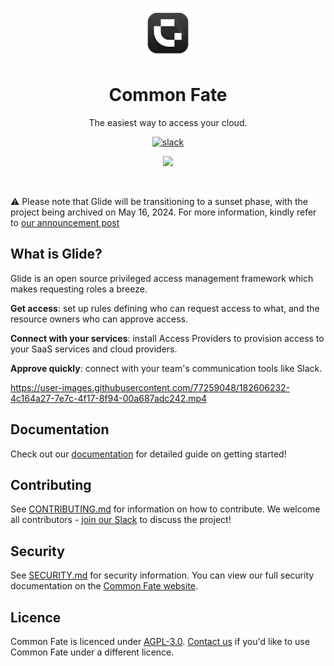 <p align="center"><img src="./docs/img/logo.svg" height="80" /></p>

<h1 align="center">Common Fate</h1>
<p align="center">The easiest way to access your cloud.</p>

<p align="center">
<a align="center"  href="https://join.slack.com/t/commonfatecommunity/shared_invite/zt-q4m96ypu-_gYlRWD3k5rIsaSsqP7QMg"><img src="https://img.shields.io/badge/slack-commonfate-1F72FE.svg?logo=slack" alt="slack" /></a>
</p>

<p align="center">
    <a href="https://docs.commonfate.io/granted-approvals/introduction" alt="visit the Common Fate documentation website">
        <img src="./docs/img/approvals-1.png">
    </a>
</p>

<br/>

⚠️ Please note that Glide will be transitioning to a sunset phase, with the project being archived on May 16, 2024. For more information, kindly refer to [our announcement post](https://www.commonfate.io/blog/sunsetting-glide)

## What is Glide?

Glide is an open source privileged access management framework which makes requesting roles a breeze.

**Get access**: set up rules defining who can request access to what, and the resource owners who can approve access.

**Connect with your services**: install Access Providers to provision access to your SaaS services and cloud providers.

**Approve quickly**: connect with your team's communication tools like Slack.

<p align="center">

https://user-images.githubusercontent.com/77259048/182606232-4c164a27-7e7c-4f17-8f94-00a687adc242.mp4

</p>

## Documentation

Check out our [documentation](https://docs.commonfate.io/glide/introduction) for detailed guide on getting started!

## Contributing

See [CONTRIBUTING.md](./CONTRIBUTING.md) for information on how to contribute. We welcome all contributors - [join our Slack](https://join.slack.com/t/commonfatecommunity/shared_invite/zt-q4m96ypu-_gYlRWD3k5rIsaSsqP7QMg) to discuss the project!

## Security

See [SECURITY.md](./SECURITY.md) for security information. You can view our full security documentation on the [Common Fate website](https://docs.commonfate.io/glide/security-architecture).

## Licence

Common Fate is licenced under [AGPL-3.0](./LICENCE). [Contact us](mailto:hello@commonfate.io) if you'd like to use Common Fate under a different licence.
